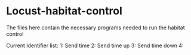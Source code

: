 # Locust-habitat-control

The files here contain the necessary programs needed to run the habitat control

Current Identifier list:
1: Send time
2: Send time up
3: Send time down
4:
